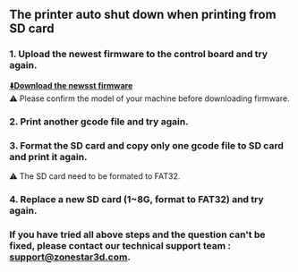 ## The printer auto shut down when printing from SD card
### 1. Upload the newest firmware to the control board and try again.
**[:arrow_down:Download the newsst firmware](https://github.com/ZONESTAR3D/Firmware/tree/master/Z8/Z8P)**   
:warning: Please confirm the model of your machine before downloading firmware.
### 2. Print another gcode file and try again.
### 3. Format the SD card and copy only one gcode file to SD card and print it again.
:warning: The SD card need to be formated to FAT32.
### 4. Replace a new SD card (1~8G, format to FAT32) and try again.
### If you have tried all above steps and the question can't be fixed, please contact our technical support team : support@zonestar3d.com.